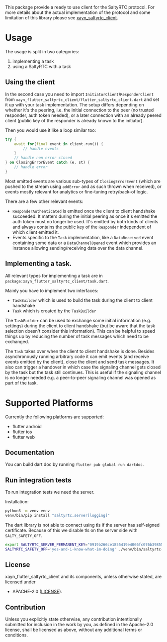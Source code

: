 This package provide a ready to use client for the SaltyRTC protocol.
For more details about the actual implementation of the protocol and
some limitation of this library please see [xayn_saltyrtc_client](../saltyrtc_client/README.md).

# Usage

The usage is split in two categories:

1. implementing a task
2. using a SaltyRTC with a task

## Using the client

In the second case you need to import `InitiatorClient`/`ResponderClient` from
`xayn_flutter_saltyrtc_client/flutter_saltyrtc_client.dart` and set it up with your
task implementation. The setup differs depending on whether it's the peering, i.e.
the initial connection to the peer (no trusted responder, auth token needed),
or a later connection with an already peered client (public key of the responder
is already known to the initiator).

Then you would use it like a loop similar too:

```dart
try {
    await for(final event in client.run()) {
        // handle events
    }
    // handle non error closed
} on ClosingErrorEvent catch (e, st) {
    // handle error
}
```

Most emitted events are various sub-types of `ClosingErrorEvent` (which are
pushed to the stream using `addError` and as such thrown when received), or
events mostly relevant for analytics or fine-tuning retry/back-of logic.

There are a few other relevant events:

- `ResponderAuthenticated` is emitted once the client to client handshake succeeded.
  It matters during the initial peering as once it's emitted the auth token must
  no longer be used. It's emitted by both kinds of clients and always contains the
  public key of the `Responder` independent of which client emitted it.
- Events specific to the `Task` implementation, like a `DataReceived`
  event containing some data or a  `DataChannelOpened` event which provides
  an instance allowing sending/receiving data over the data channel.

## Implementing a task.

All relevant types for implementing a task are in
`package:xayn_flutter_saltyrtc_client/task.dart`.

Mainly you have to implement two interfaces:

- `TaskBuilder` which is used to build the task during the
  client to client handshake
- `Task` which is created by the `TaskBuilder`

The `TaskBuilder` can be used to exchange some initial
information (e.g. settings) during the client to client
handshake (but be aware that the task selection doesn't
consider this information). This can be helpful to speed
things up by reducing the number of task messages which
need to be exchanged.

The `Task` takes over when the client to client handshake is
done. Besides asynchronously running arbitrary code it can emit
events (and receive events emitted by the client), close the
client and send task messages. It also can trigger a handover
in which case the signaling channel gets closed by the task
but the task still continues. This is useful if the signaling
channel is no longer needed e.g. a peer-to-peer signaling
channel was opened as part of the task.

# Supported Platforms

Currently the following platforms are supported:

- flutter android
- flutter ios
- flutter web

## Documentation

You can build dart doc by running `flutter pub global run dartdoc`.

## Run integration tests

To run integration tests we need the server.

Installation:
```bash
python3 -m venv venv
venv/bin/pip install "saltyrtc.server[logging]"
```

The dart library is not able to connect using tls if the server
has self-signed certificate. Because of this we disable tls on
the server side with `SALTY_SAFETY_OFF`.
```bash
export SALTYRTC_SERVER_PERMANENT_KEY="0919b266ce1855419e4066fc076b39855e728768e3afa773105edd2e37037c20"
SALTYRTC_SAFETY_OFF='yes-and-i-know-what-im-doing' ./venv/bin/saltyrtc-server -v 5 serve -p 8765 -k $SALTYRTC_SERVER_PERMANENT_KEY
```

## License

xayn_flutter_saltyrtc_client and its components, unless otherwise stated, are licensed under
 * APACHE-2.0 ([LICENSE](LICENSE)).

## Contribution

Unless you explicitly state otherwise, any contribution intentionally submitted for inclusion in the work by you,
as defined in the Apache-2.0 license, shall be licensed as above, without any additional terms or conditions.
